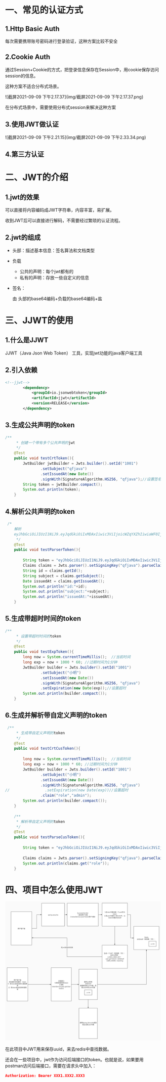 # 一、常见的认证方式

## 1.Http Basic Auth

每次需要携带账号密码进行登录验证，这种方案比较不安全



## 2.Cookie Auth

通过Session+Cookie的方式，把登录信息保存在Session中，用cookie保存访问session的信息。

这种方案不适合分布式场景。

![截屏2021-09-09 下午2.17.37](img/截屏2021-09-09 下午2.17.37.png)

在分布式场景中，需要使用分布式session来解决这种方案

## 3.使用JWT做认证

![截屏2021-09-09 下午2.21.15](img/截屏2021-09-09 下午2.33.34.png)



## 4.第三方认证



# 二、JWT的介绍

## 1.jwt的效果

可以直接将内容编码成JWT字符串，内容丰富，易扩展。

收到JWT后可以直接进行解码，不需要经过繁琐的认证流程。

## 2.jwt的组成

- 头部：描述基本信息：签名算法和文档类型

- 负载

  - 公共的声明：每个jwt都有的
  - 私有的声明：存放一些自定义的信息

- 签名：

  由 头部的base64编码+负载的base64编码+盐



# 三、JJWT的使用

## 1.什么是JJWT

JJWT（Java Json Web Token） 工具，实现jwt功能的java客户端工具

## 2.引入依赖

```xml
<!--jjwt-->
        <dependency>
            <groupId>io.jsonwebtoken</groupId>
            <artifactId>jjwt</artifactId>
            <version>RELEASE</version>
        </dependency>
```



## 3.生成公共声明的token

```java
/**
     * 创建一个带有多个公共声明的jwt
     */
    @Test
    public void testCrtToken(){
        JwtBuilder jwtBuilder = Jwts.builder().setId("1001")
                .setSubject("qfjava")
                .setIssuedAt(new Date())
                .signWith(SignatureAlgorithm.HS256, "qfjava");//设置签名秘钥
        String token = jwtBuilder.compact();
        System.out.println(token);
    }

```



## 4.解析公共声明的token

```java
 /*
    解析
    eyJhbGciOiJIUzI1NiJ9.eyJqdGkiOiIxMDAxIiwic3ViIjoicWZqYXZhIiwiaWF0IjoxNjMxMTcwODU3fQ.6GZJW_zpNPK1NUlFvElzf3DKBDEt5HY8NCPjk0RPoi0
     */
    @Test
    public void testParserToken(){

        String token = "eyJhbGciOiJIUzI1NiJ9.eyJqdGkiOiIxMDAxIiwic3ViIjoi5bCP5piOIiwiaWF0IjoxNjMxMTcxMTg4LCJleHAiOjE2MzExNzEyNDh9.pPTCh4sYTmvM-wwbb7DYbPf2cul49VmcWr_cF_umwnc";
        Claims claims = Jwts.parser().setSigningKey("qfjava").parseClaimsJws(token).getBody();
        String id = claims.getId();
        String subject = claims.getSubject();
        Date issuedAt = claims.getIssuedAt();
        System.out.println("id:"+id);
        System.out.println("subject:"+subject);
        System.out.println("issuedAt:"+issuedAt);
    }
```





## 5.生成带超时时间的token

```java
/**
     * 设置带超时时间的token
     */
    @Test
    public void testExpToken(){
        long now = System.currentTimeMillis();  //当前时间
        long exp = now + 1000 * 60; //过期时间为1分钟
        JwtBuilder builder = Jwts.builder().setId("1001")
                .setSubject("小明")
                .setIssuedAt(new Date())
                .signWith(SignatureAlgorithm.HS256, "qfjava")
                .setExpiration(new Date(exp));//设置超时
        System.out.println(builder.compact());
    }
```



## 6.生成并解析带自定义声明的token

```java
 /**
     * 生成带自定义声明的token
     */
    @Test
    public void testCrtCusToken(){

        long now = System.currentTimeMillis();  //当前时间
        long exp = now + 1000 * 60; //过期时间为1分钟
        JwtBuilder builder = Jwts.builder().setId("1001")
                .setSubject("小明")
                .setIssuedAt(new Date())
                .signWith(SignatureAlgorithm.HS256, "qfjava")
//                .setExpiration(new Date(exp))//设置超时
                .claim("role","admin");
        System.out.println(builder.compact());
    }

    /**
     * 解析带自定义声明的token
     */
    @Test
    public void testParseCusToken(){

        String token = "eyJhbGciOiJIUzI1NiJ9.eyJqdGkiOiIxMDAxIiwic3ViIjoi5bCP5piOIiwiaWF0IjoxNjMxMTcxNDY1LCJyb2xlIjoiYWRtaW4ifQ.EmDVY_59TgM7GdE0XWYpIZ8NKM81tHZjyZSU-7G0N3U";

        Claims claims = Jwts.parser().setSigningKey("qfjava").parseClaimsJws(token).getBody();
        System.out.println(claims.get("role"));
    }
```



# 四、项目中怎么使用JWT

![Springsecurity+jwt项目流程](img/Springsecurity+jwt项目流程.jpg)

在此项目中JWT用来保存uuid，来去redis中查找数据。

还会在一些项目中，jwt作为访问后端接口的token。也就是说，如果要用postman访问后端接口，需要在请求头中加入：

```json
Authorization: Bearer XXX1.XXX2.XXX3
```

